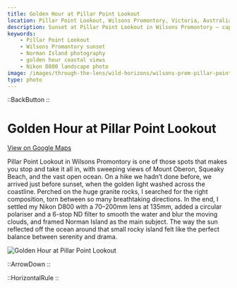 ```yaml
---
title: Golden Hour at Pillar Point Lookout
location: Pillar Point Lookout, Wilsons Promontory, Victoria, Australia
description: Sunset at Pillar Point Lookout in Wilsons Promontory — capturing golden light, sweeping ocean views, and Norman Island framed through my lens.
keywords:
    - Pillar Point Lookout
    - Wilsons Promontory sunset
    - Norman Island photography
    - golden hour coastal views
    - Nikon D800 landscape photo
image: /images/through-the-lens/wild-horizons/wilsons-prom-pillar-point.jpg
type: photo
---
```


::BackButton
::

# Golden Hour at Pillar Point Lookout

<a href="https://www.google.com/maps/search/?api=1&query=Pillar+Point+Lookout,+Wilsons+Promontory,+Victoria,+Australia" target="_blank" rel="noopener noreferrer">View on Google Maps</a>

Pillar Point Lookout in Wilsons Promontory is one of those spots that makes you stop and take it all in, with sweeping views of Mount Oberon, Squeaky Beach, and the vast open ocean. On a hike we hadn’t done before, we arrived just before sunset, when the golden light washed across the coastline. Perched on the huge granite rocks, I searched for the right composition, torn between so many breathtaking directions. In the end, I settled my Nikon D800 with a 70–200mm lens at 135mm, added a circular polariser and a 6-stop ND filter to smooth the water and blur the moving clouds, and framed Norman Island as the main subject. The way the sun reflected off the ocean around that small rocky island felt like the perfect balance between serenity and drama.

![Golden Hour at Pillar Point Lookout](/images/through-the-lens/wild-horizons/wilsons-prom-pillar-point.jpg)

<div class="mb-8"></div>

::ArrowDown
::

<div class="mb-8"></div>

::HorizontalRule
::
